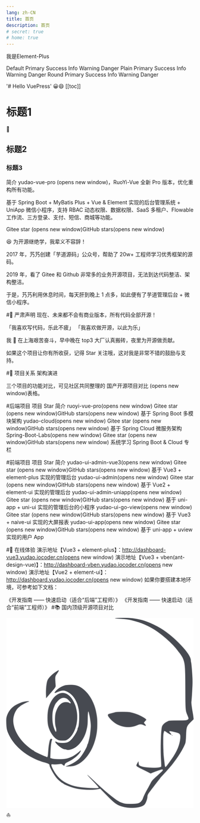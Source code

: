 ```yaml
---
lang: zh-CN
title: 首页
description: 首页
# secret: true
# home: true
---
```

<el-alert title="success alert" type="success" />

<script>
    import { CaretBottom } from '@element-plus/icons-vue' // svg图标
import { Calendar, Search } from '@element-plus/icons-vue'
const size=1;

</script>
<el-button type="primary" :icon="Edit">我是Element-Plus</el-button>
 <el-icon><caret-bottom /></el-icon>


 <!-- 使用 el-icon 标签来包裹 SVG 图标 -->
  <!-- <div>
    <el-icon :size="size" :color="color">
      <edit />
    </el-icon>
    <edit />
  </div> -->



<el-row class="mb-4">
    <el-button>Default</el-button>
    <el-button type="primary">Primary</el-button>
    <el-button type="success">Success</el-button>
    <el-button type="info">Info</el-button>
    <el-button type="warning">Warning</el-button>
    <el-button type="danger">Danger</el-button>
  </el-row>

  <el-row class="mb-4">
    <el-button plain>Plain</el-button>
    <el-button type="primary" plain>Primary</el-button>
    <el-button type="success" plain>Success</el-button>
    <el-button type="info" plain>Info</el-button>
    <el-button type="warning" plain>Warning</el-button>
    <el-button type="danger" plain>Danger</el-button>
  </el-row>

  <el-row class="mb-4">
    <el-button round>Round</el-button>
    <el-button type="primary" round>Primary</el-button>
    <el-button type="success" round>Success</el-button>
    <el-button type="info" round>Info</el-button>
    <el-button type="warning" round>Warning</el-button>
    <el-button type="danger" round>Danger</el-button>
  </el-row>

  <el-row>
    <el-button :icon="Search" circle />
    <el-button type="primary" :icon="CaretBottom" circle />
    <el-button type="success" :icon="Check" circle />
    <el-button type="info" :icon="Message" circle />
    <el-button type="warning" :icon="Star" circle />
    <el-button type="danger" :icon="Delete" circle />
  </el-row>

'# Hello VuePress'
:grinning::smile:
[[toc]]

# 标题1

:rocket:

## 标题2


### 标题3

简介
yudao-vue-pro (opens new window)，RuoYi-Vue 全新 Pro 版本，优化重构所有功能。

基于 Spring Boot + MyBatis Plus + Vue & Element 实现的后台管理系统 + UniApp 微信小程序，支持 RBAC 动态权限、数据权限、SaaS 多租户、Flowable 工作流、三方登录、支付、短信、商城等功能。

Gitee star (opens new window)GitHub stars(opens new window)

😆 为开源继绝学，我辈义不容辞！

2017 年，艿艿创建「芋道源码」公众号，帮助了 20w+ 工程师学习优秀框架的源码。

2019 年，看了 Gitee 和 Github 非常多的业务开源项目，无法到达代码整洁、架构整洁。

于是，艿艿利用休息时间，每天肝到晚上 1 点多，如此便有了芋道管理后台 + 微信小程序。

#🐴 严肃声明
现在、未来都不会有商业版本，所有代码全部开源！

「我喜欢写代码，乐此不疲」
「我喜欢做开源，以此为乐」

我 🐶 在上海艰苦奋斗，早中晚在 top3 大厂认真搬砖，夜里为开源做贡献。

如果这个项目让你有所收获，记得 Star 关注哦，这对我是非常不错的鼓励与支持。

#🐳 项目关系
架构演进

三个项目的功能对比，可见社区共同整理的 国产开源项目对比 (opens new window)表格。

#后端项目
项目	Star	简介
ruoyi-vue-pro(opens new window)	Gitee star (opens new window)GitHub stars(opens new window)	基于 Spring Boot 多模块架构
yudao-cloud(opens new window)	Gitee star (opens new window)GitHub stars(opens new window)	基于 Spring Cloud 微服务架构
Spring-Boot-Labs(opens new window)	Gitee star (opens new window)GitHub stars(opens new window)	系统学习 Spring Boot & Cloud 专栏
 
#前端项目
项目	Star	简介
yudao-ui-admin-vue3(opens new window)	Gitee star (opens new window)GitHub stars(opens new window)	基于 Vue3 + element-plus 实现的管理后台
yudao-ui-admin(opens new window)	Gitee star (opens new window)GitHub stars(opens new window)	基于 Vue2 + element-ui 实现的管理后台
yudao-ui-admin-uniapp(opens new window)	Gitee star (opens new window)GitHub stars(opens new window)	基于 uni-app + uni-ui 实现的管理后台的小程序
yudao-ui-go-view(opens new window)	Gitee star (opens new window)GitHub stars(opens new window)	基于 Vue3 + naive-ui 实现的大屏报表
yudao-ui-app(opens new window)	Gitee star (opens new window)GitHub stars(opens new window)	基于 uni-app + uview 实现的用户 App
 
#🐶 在线体验
演示地址【Vue3 + element-plus】：http://dashboard-vue3.yudao.iocoder.cn(opens new window)
演示地址【Vue3 + vben(ant-design-vue)】：http://dashboard-vben.yudao.iocoder.cn(opens new window)
演示地址【Vue2 + element-ui】：http://dashboard.yudao.iocoder.cn(opens new window)
如果你要搭建本地环境，可参考如下文档：

《开发指南 —— 快速启动（适合“后端”工程师）》
《开发指南 —— 快速启动（适合“前端”工程师）》
#📚 国内顶级开源项目对比

![Logo](/images/hero.png) :sailboat: